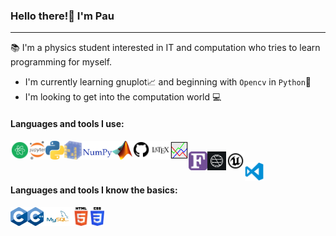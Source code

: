 ### Hello there!:wave: I'm Pau

 ___

:books: I'm a physics student interested in IT and computation who tries to learn programming for myself.

- I'm currently learning gnuplot:chart_with_upwards_trend: and beginning with `Opencv` in `Python`:thought_balloon:
- I'm looking to get into the computation world :computer:

#### Languages and tools I use:

<img align="left" title="atom-logo" height="30px" src="images\atom-logo.png" />&nbsp;&nbsp;&nbsp;&nbsp;&nbsp;&nbsp;&nbsp;
<img align="left" title="Jupyter-logo" height="30px" src="images\Jupyter-logo.png" />&nbsp;&nbsp;&nbsp;&nbsp;&nbsp;&nbsp;&nbsp;
<img align="left" title="Python-logo" height="30px" src="images\python-logo.png" />&nbsp;&nbsp;&nbsp;&nbsp;&nbsp;&nbsp;&nbsp;
<img align="left" title="Numpy-logo" height="30px" src="images\numpy-logo.png" />&nbsp;&nbsp;&nbsp;&nbsp;&nbsp;&nbsp;&nbsp;
<img align="left" title="matlab-logo" height="30px" src="images\matl-logo.png" />&nbsp;&nbsp;&nbsp;&nbsp;&nbsp;&nbsp;&nbsp;
<img align="left" title="github-logo" height="30px" src="images\github-logo.png" />&nbsp;&nbsp;&nbsp;&nbsp;&nbsp;&nbsp;&nbsp;
<img align="left" title="latex-logo" height="30px" src="images\latex-logo.png" />&nbsp;&nbsp;&nbsp;&nbsp;&nbsp;&nbsp;&nbsp;
<img align="left" title="gnuplot-logo" height="30px" src="images\gnuplot-logo.png" />&nbsp;&nbsp;&nbsp;&nbsp;&nbsp;&nbsp;&nbsp;
<img align="left" title="fortran-logo" height="30px" src="images\Fortran-logo.png" />&nbsp;&nbsp;&nbsp;&nbsp;&nbsp;&nbsp;&nbsp;
<img align="left" title="Qiskti-logo" height="30px" src="images\Qiskit-logo.png" />&nbsp;&nbsp;&nbsp;&nbsp;&nbsp;&nbsp;&nbsp;
<img align="left" title="UE-logo" height="30px" src="images\UE-logo.png" />&nbsp;&nbsp;&nbsp;&nbsp;&nbsp;&nbsp;&nbsp;
<img align="left" title="VSCode-logo" height="30px" src="images\VSCode-logo.png" />&nbsp;&nbsp;&nbsp;&nbsp;&nbsp;&nbsp;&nbsp;


#### Languages and tools I know the basics:

<img align="left" title="c-logo" height="30px" src="images\c-logo.png" />&nbsp;&nbsp;&nbsp;&nbsp;&nbsp;&nbsp;&nbsp;
<img align="left" title="c++-logo" height="30px" src="images\c++-logo.png" />&nbsp;&nbsp;&nbsp;&nbsp;&nbsp;&nbsp;&nbsp;
<img align="left" title="mySQL-logo" height="30px" src="images\mySQL-logo.png" />&nbsp;&nbsp;&nbsp;&nbsp;&nbsp;&nbsp;&nbsp;
<img align="left" title="HTML-logo" height="30px" src="images\HTML-logo.png" />&nbsp;&nbsp;&nbsp;&nbsp;&nbsp;&nbsp;&nbsp;
<img align="left" title="CSS-logo" height="30px" src="images\CSS-logo.png" />&nbsp;&nbsp;&nbsp;&nbsp;&nbsp;&nbsp;&nbsp;

